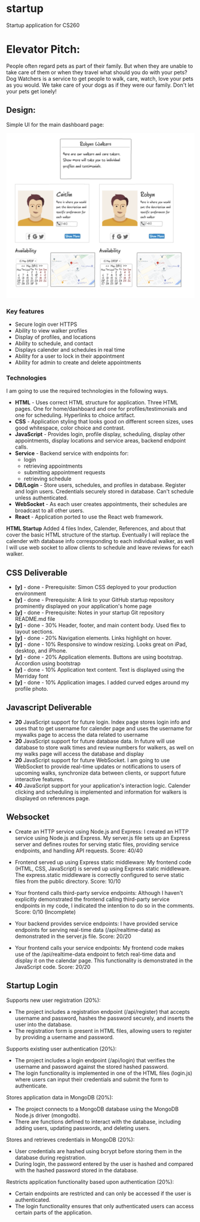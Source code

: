 # startup
Startup application for CS260

# Elevator Pitch:

People often regard pets as part of their family. But when they are unable to take care of them or when they travel what should you do with your pets? Dog Watchers is a service to get people to walk, care, watch, love your pets as you would. We take care of your dogs as if they were our family. Don't let your pets get lonely!

## Design:

Simple UI for the main dashboard page:

![Mock](walkerUI.jpg)

### Key features

- Secure login over HTTPS
- Ability to view walker profiles
- Display of profiles, and locations
- Ability to schedule, and contact
- Displays calender and schedules in real time
- Ability for a user to lock in their appointment
- Ability for admin to create and delete appointments

### Technologies

I am going to use the required technologies in the following ways.

- **HTML** - Uses correct HTML structure for application. Three HTML pages. One for home/dashboard and one for profiles/testimonials and one for scheduling. Hyperlinks to choice artifact.
- **CSS** - Application styling that looks good on different screen sizes, uses good whitespace, color choice and contrast.
- **JavaScript** - Provides login, profile display, scheduling, display other appointments, display locations and service areas, backend endpoint calls.
- **Service** - Backend service with endpoints for:
  - login
  - retrieving appointments
  - submitting appointment requests
  - retrieving schedule
- **DB/Login** - Store users, schedules, and profiles in database. Register and login users. Credentials securely stored in database. Can't schedule unless authenticated.
- **WebSocket** - As each user creates appointments, their schedules are broadcast to all other users.
- **React** - Application ported to use the React web framework.



**HTML Startup**
Added 4 files Index, Calender, References, and about that cover the basic HTML structure of the startup. Eventually I will replace the calender with database info corresponding to each individual walker, as well I will use web socket to allow clients to schedule and leave reviews for each walker.

## CSS Deliverable 

- **[y]** - done - Prerequisite: Simon CSS deployed to your production environment
- **[y]** - done - Prerequisite: A link to your GitHub startup repository prominently displayed on your application's home page
- **[y]** - done - Prerequisite: Notes in your startup Git repository README.md file
- **[y]** - done - 30% Header, footer, and main content body. Used flex to layout sections.
- **[y]** - done - 20% Navigation elements. Links highlight on hover.
- **[y]** - done - 10% Responsive to window resizing. Looks great on iPad, desktop, and iPhone.
- **[y]** - done - 20% Application elements. Buttons are using bootstrap. Accordion using bootstrap
- **[y]** - done - 10% Application text content. Text is displayed using the Merriday font
- **[y]** - done - 10% Application images. I added curved edges around my profile photo.

## Javascript Deliverable 

- **20** JavaScript support for future login. Index page stores login info and uses that to get username for calender page and uses the username for mywalks page to access the data related to username
- **20** JavaScript support for future database data. In future will use database to store walk times and review numbers for walkers, as well on my walks page will access the database and display 
- **20** JavaScript support for future WebSocket. I am going to use WebSocket to provide real-time updates or notifications to users of upcoming walks, synchronize data between clients, or support future interactive features.
- **40** JavaScript support for your application's interaction logic. Calender clicking and scheduling is implemented and information for walkers is displayed on references page.

## Websocket

- Create an HTTP service using Node.js and Express: I created an HTTP service using Node.js and Express. My server.js file sets up an Express server and defines routes for serving static files, providing service endpoints, and handling API requests. Score: 40/40

- Frontend served up using Express static middleware: My frontend code (HTML, CSS, JavaScript) is served up using Express static middleware. The express.static middleware is correctly configured to serve static files from the public directory. Score: 10/10

- Your frontend calls third-party service endpoints: Although I haven't explicitly demonstrated the frontend calling third-party service endpoints in my code, I indicated the intention to do so in the comments. Score: 0/10 (Incomplete)

- Your backend provides service endpoints: I have provided service endpoints for serving real-time data (/api/realtime-data) as demonstrated in the server.js file. Score: 20/20

- Your frontend calls your service endpoints: My frontend code makes use of the /api/realtime-data endpoint to fetch real-time data and display it on the calendar page. This functionality is demonstrated in the JavaScript code. Score: 20/20


## Startup Login

Supports new user registration (20%):

- The project includes a registration endpoint (/api/register) that accepts username and password, hashes the password securely, and inserts the user into the database.
- The registration form is present in HTML files, allowing users to register by providing a username and password.

Supports existing user authentication (20%):

- The project includes a login endpoint (/api/login) that verifies the username and password against the stored hashed password.
- The login functionality is implemented in one of the HTML files (login.js) where users can input their credentials and submit the form to authenticate.

Stores application data in MongoDB (20%):

- The project connects to a MongoDB database using the MongoDB Node.js driver (mongodb).
- There are functions defined to interact with the database, including adding users, updating passwords, and deleting users.

Stores and retrieves credentials in MongoDB (20%):

- User credentials are hashed using bcrypt before storing them in the database during registration.
- During login, the password entered by the user is hashed and compared with the hashed password stored in the database.

Restricts application functionality based upon authentication (20%):

- Certain endpoints are restricted and can only be accessed if the user is authenticated.
- The login functionality ensures that only authenticated users can access certain parts of the application.
